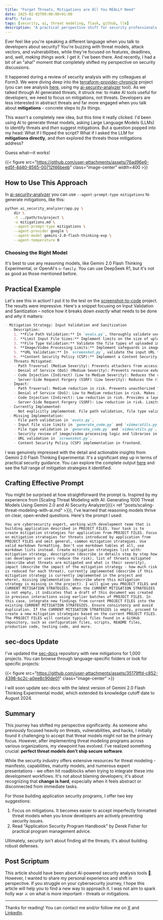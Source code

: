 ```yaml
---
title: "Forget Threats, Mitigations are All You REALLY Need"
date: 2025-02-02T09:00:00+01:00
draft: false
tags: [security, ai, threat modeling, flask, github, llm]
description: "A practical perspective shift for security professionals: Learn why focusing on concrete mitigations rather than abstract threats leads to better developer engagement and more secure software. Featuring hands-on examples using AI-powered security analysis tools and real-world project implementations."
---
```


Ever feel like you're speaking a different language when you talk to developers about security? You're buzzing with threat models, attack vectors, and vulnerabilities, while they're focused on features, deadlines, and, well, *making things work*. I get it. I've been there. And recently, I had a bit of an "aha!" moment that completely shifted my perspective on security discussions.

It happened during a review of security analysis with my colleagues at Form3. We were diving deep into the [terraform-provider-chronicle](https://github.com/form3tech-oss/terraform-provider-chronicle) project (you can see analysis [here](https://github.com/xvnpw/ai-security-analyzer/tree/main/examples/form3tech-oss/README.md), using my [ai-security-analyzer](https://github.com/xvnpw/ai-security-analyzer) tool). As we talked through AI generated threats, it struck me: to make AI tools useful for developers, we need to focus on mitigations, not threats. Developers are less interested in abstract threats and far more engaged when you talk about **mitigations** - concrete steps to *fix* things.

This wasn't a completely new idea, but this time it really clicked. I'd been using AI to generate threat models, asking Large Language Models (LLMs) to identify threats and *then* suggest mitigations. But a question popped into my head: What if I flipped the script? What if I asked the LLM for **mitigations directly**, and *then* explored the threats those mitigations address?

Guess what—it works!

{{< figure src="https://github.com/user-attachments/assets/76ad96e6-ed5f-4d40-8565-00712f46beeb" class="image-center" width=400 >}}

## How to Use This Approach

In [ai-security-analyzer](https://github.com/xvnpw/ai-security-analyzer) you can use `--agent-prompt-type mitigations` to generate mitigations, like this:

```bash
python ai_security_analyzer/app.py \
    dir \
    -t ../path/to/project \
    -o mitigations.md \
    --agent-prompt-type mitigations \
    --agent-provider google \
    --agent-model gemini-2.0-flash-thinking-exp \
    --agent-temperature 0
```

### Choosing the Right Model

It's best to use any reasoning models, like Gemini 2.0 Flash Thinking Experimental, or OpenAI's `o-family`. You can use DeepSeek R1, but it's not as good as those mentioned before.

## Practical Example

Let's see this in action! I put it to the test on the [screenshot-to-code](https://github.com/abi/screenshot-to-code) project. The results were impressive. Here's a snippet focusing on Input Validation and Sanitization – notice how it breaks down *exactly* what needs to be done and *why* it matters:

```markdown
- Mitigation Strategy: Input Validation and Sanitization
  - Description:
    1. **File Path Validation:** In `evals.py`, thoroughly validate user-provided folder paths to prevent path traversal vulnerabilities. Ensure paths are within expected directories and sanitize input to remove malicious characters.
    2. **Limit Input File Sizes:** Implement limits on the size of uploaded screenshots and video files in `generate_code.py` and `video/utils.py` to prevent excessively large files that could cause resource exhaustion or DoS.
    3. **File Type Validation:** Validate the file types of uploaded images and videos to ensure they are expected formats (e.g., PNG, JPG, MOV, MP4) in `generate_code.py` and `video/utils.py`.
    4. **Image/Video Processing Limits:** Implement safeguards in image/video processing functions (`image_processing/utils.py`, `video/utils.py`) to prevent processing of maliciously crafted files that could exploit vulnerabilities in image/video libraries (e.g., Pillow, moviepy). Consider using secure processing libraries and keeping them updated.
    5. **URL Validation:** In `screenshot.py`, validate the input URL to `capture_screenshot` to prevent unexpected behavior or SSRF vulnerabilities. Use a URL parsing library to ensure the URL is well-formed and potentially restrict allowed schemes (e.g., `http`, `https`).
    6. **Content Security Policy (CSP):** Implement a Content Security Policy in the frontend to mitigate potential XSS risks if the generated code is directly rendered in the application.
  - Threats Mitigated:
    - Path Traversal (Medium Severity): Prevents attackers from accessing files outside of the intended directories in `evals.py`.
    - Denial of Service (DoS) (Medium Severity): Prevents resource exhaustion from processing excessively large files or maliciously crafted files.
    - Code Injection (Indirect) (Low to Medium Severity): Reduces the risk of vulnerabilities in generated code by limiting input types and sizes, and through CSP (though indirect).
    - Server-Side Request Forgery (SSRF) (Low Severity): Reduces the risk of unintended external requests via `screenshot.py`.
  - Impact:
    - Path Traversal: Medium reduction in risk. Prevents unauthorized file access.
    - Denial of Service (DoS): Low to Medium reduction in risk. Makes it harder to cause resource exhaustion through malicious inputs.
    - Code Injection (Indirect): Low reduction in risk. Provides a layer of defense against potential vulnerabilities in generated code.
    - Server-Side Request Forgery (SSRF): Low reduction in risk. Limits the scope of potential SSRF issues.
  - Currently Implemented:
    - Not explicitly implemented. File path validation, file type validation and size limits are not evident in the provided files. `image_processing/utils.py` and `video/utils.py` exist for image/video processing, but security aspects are not detailed. URL validation in `screenshot.py` is missing.
  - Missing Implementation:
    - File path validation in `evals.py`.
    - Input file size limits in `generate_code.py` and `video/utils.py`.
    - File type validation in `generate_code.py` and `video/utils.py`.
    - Security review of image/video processing logic and libraries in `image_processing/utils.py` and `video/utils.py`.
    - URL validation in `screenshot.py`.
    - Content Security Policy (CSP) implementation in frontend.
```

I was genuinely impressed with the detail and actionable insights from Gemini 2.0 Flash Thinking Experimental. It's a significant step up in terms of practical security guidance. You can explore the complete output [here](https://github.com/xvnpw/ai-security-analyzer/blob/main/examples/dir-mitigations-screenshot-to-code-gemini-2.0-flash-thinking-exp.md) and see the full range of mitigation strategies it identified.

## Crafting Effective Prompt

You might be surprised at how straightforward the prompt is. Inspired by my experience from [Scaling Threat Modeling with AI: Generating 1000 Threat Models Using Gemini 2.0 and AI Security Analyzer]({{< ref "posts/scaling-threat-modeling-with-ai.md" >}}), I've learned that reasoning models thrive on clear, open-ended questions. Here's the prompt I used:

```text
You are cybersecurity expert, working with development team that is building application described in PROJECT FILES. Your task is to create mitigation strategies for application from PROJECT FILES. Focus on mitigation strategies for threats introduced by application from PROJECT FILES and omit general, common mitigation strategies. Use valid markdown formatting. Don't use markdown tables at all, use markdown lists instead. Create mitigation strategies list with: mitigation strategy, description (describe in details step by step how can developers or users reduce the risk), list of threats mitigated (describe what threats are mitigated and what is their severity), impact (describe the impact of the mitigation strategy - how much risk is reduced for each threat), currently implemented (describe if this mitigation strategy is currently implemented in the project and where), missing implementation (describe where this mitigation strategy is missing in the project). I will give you PROJECT FILES and CURRENT MITIGATION STRATEGIES. When the CURRENT MITIGATION STRATEGIES is not empty, it indicates that a draft of this document was created in previous interactions using earlier batches of PROJECT FILES. In this case, integrate new findings from current PROJECT FILES into the existing CURRENT MITIGATION STRATEGIES. Ensure consistency and avoid duplication. If the CURRENT MITIGATION STRATEGIES is empty, proceed to create a new mitigation strategies based on the current PROJECT FILES. The PROJECT FILES will contain typical files found in a GitHub repository, such as configuration files, scripts, README files, production code, testing code, and more.
```

## sec-docs Update

I've updated the [sec-docs](https://github.com/xvnpw/sec-docs) repository with new mitigations for 1,000 projects. You can browse through language-specific folders or look for specific projects:

{{< figure src="https://github.com/user-attachments/assets/35179ffd-c852-4398-bc2c-a0ee8c90de01" class="image-center" >}}

I will soon update sec-docs with the latest version of Gemini 2.0 Flash Thinking Experimental model, which extended its knowledge cutoff date to August 2024.

## Summary

This journey has shifted my perspective significantly. As someone who previously focused heavily on threats, vulnerabilities, and hacks, I initially found it challenging to accept that threat models might not be the primary focus. However, after implementing threat modeling programs across various organizations, my viewpoint has evolved. I've realized something crucial: **perfect threat models don't ship secure software**.

While the security industry offers extensive resources for threat modeling - manifesto, capabilities, maturity models, and numerous expert presentations - we often hit roadblocks when trying to integrate these into development workflows. It's not about blaming developers; it's about recognizing that **change is hard**, especially when it feels abstract or disconnected from immediate tasks.

For those building application security programs, I offer two key suggestions:

1. Focus on mitigations. It becomes easier to accept imperfectly formatted threat models when you know developers are actively preventing security issues.
2. Read "Application Security Program Handbook" by Derek Fisher for practical program management advice.

Ultimately, security isn't about finding all the threats; it's about building robust defenses. 

## Post Scriptum

This article should have been about AI-powered security analysis tools 🤖. However, I wanted to share my personal experience and shift in perspective. If you struggle on your cybersecurity journey, I hope this article will help you to find a new way to approach it. I was not aim to spark holly war ⚔️ on what is more important - threats or mitigations. 

---

Thanks for reading! You can contact me and/or follow me on [X](https://x.com/xvnpw) and [LinkedIn](https://linkedin.com/in/marcin-niemiec-304349104).